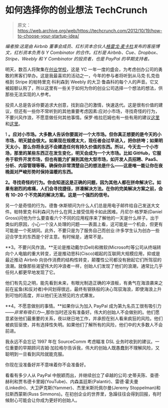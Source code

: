 # 如何选择你的创业想法 TechCrunch

> 原文：<https://web.archive.org/web/https://techcrunch.com/2012/10/19/how-to-choose-your-startup-idea/>

*编者按:这是由 Airbnb 董事会成员、红杉资本合伙人[格雷戈·麦卡杜](https://web.archive.org/web/20221124021821/http://www.crunchbase.com/person/greg-mcadoo)发布的客座博文，红杉资本负责与 Y Combinator 的合作。红杉是 Airbnb、Cue、Dropbox、Stripe、Weebly 和 Y Combinator 的投资者，也是 PayPal 的早期支持者。*

明天，数百人将聚集在[创业学校](https://web.archive.org/web/20221124021821/http://startupschool.org/)，这是 YC 一年一度的盛会，为考虑创办公司的勇敢的黑客们举办。这是我最喜欢的活动之一，今年的参与者将听到从马克·扎克伯格到 Stripe 的帕特里克·科利森到 Weebly 的大卫·鲁森科的每个人的声音。它又被超额认购了，所以这里有一些关于如何为你的创业公司选择一个想法的想法，供那些无法实现的人参考。

投资人总是告诉你要追求大创意，找到自己的激情，快速迭代。这是很有价值的建议，但还有一些你不常听到的其他重要考虑因素:应对小市场，寻找奇怪的行为，不要兴风作浪，不愿意做任何其他事情。保罗·格拉厄姆也有一些有用的建议[这里](https://web.archive.org/web/20221124021821/http://www.paulgraham.com/ideas.html)和[这里](https://web.archive.org/web/20221124021821/http://www.paulgraham.com/organic.html)。

1 **。应对小市场。大多数人告诉你要面对一个大市场。但你真正想要的是今天的小市场，明天就会很大。如果现在规模太大，现任者会过早进入，把你挤垮；如果明天太小，那么你将永远不会建造任何有持久价值的东西。所以，今天去一个小市场，那里的某些东西正在发生变化，明天会成为一个大市场。比如 GitHub，它服务于软件开发市场，但也有能力扩展到其他大型市场，如开发人员招聘、PaaS、分析、内容管理等等。确保你非常清楚自己的想法是什么——这是唯一能让你在夜晚面对严峻形势时保持温暖的东西。**

**2。寻找奇怪的行为。你会知道这是正确的问题，因为其他人都在拼命解决它。如果有剧烈的疼痛，人们会寻找捷径，拼凑解决方法。在你的完美解决方案之前，会有 10-20 个不完美的解决方案。这是一个强烈的信号。**

另一个是奇怪的行为。德鲁·休斯顿问为什么人们总是用电子邮件给自己发送大文件。帕特里克·科利森问为什么在网上接受信用卡如此困难。丹尼尔·格罗斯(Daniel Gross)问他为什么要查看六个不同的应用程序来了解他的一天是什么样子。出于类似的原因，小心一个没人处理的问题——表面上看，这可能是一个机会，但更有可能是一个死胡同。此外，不要只是为了服务自己而创业:许多学生认为创办一些迎合学生的东西是个好主意。有时候是，通常不是。

**3。不要兴风作浪。**无论是推动戴尔(Dell)和微软(Microsoft)等公司从终端转向个人电脑的重大转变，还是推动思科(Cisco)崛起的互联网大规模应用，抑或是最近推动 Airbnb 向协作消费的结构性转变，颠覆性公司都没有掀起它们所驾驭的浪潮。就像那些渴望伟大的冲浪者一样，创始人们发现了他们的浪潮，通常比几乎任何人都更早地发现了它。

他们有先见之明，能先看到未来，有眼光制造正确的冲浪板，有勇气在海浪袭来之前在鲨鱼(和反对者)中间划得很远，最终有钢铁般的决心驾驭海浪，即使海浪上升到可怕的高度，并以他们无法预见的方式爆发。

**4。不愿意做别的事情。**如果你认为加入 PayPal 成为第九名员工很有吸引力——*非常有吸引力—*,那你当时还没有准备好。伟大的创始人不会做别的。他们愿意紧张他们最重要的关系，夜以继日地工作，并承担在别人看来疯狂的风险。他们被疯狂驱使，并有选择性失明。如果他们了解所有的风险，他们中的大多数人不会前进。

我永远不会忘记 1997 年在 SourceComm 考虑瞄准 DSL 业务时收到的建议。一位重要的早期顾问吉姆·加拉格尔告诉我，伟大的创始人既愚蠢到不理解风险，又聪明到一旦看到风险就能克服。

你现在没准备好并不意味着你不会准备好。

看看有多少人从 PayPal 中脱颖而出，并继续创立了卓越的公司:史蒂夫陈、查德·赫利和贾韦德卡里姆(YouTube)、内森盖廷斯(Palantir)、雷德·霍夫曼(LinkedIn)、大卫萨克斯(Yammer)、杰里米斯托佩尔曼(Jeremy Stoppelman)和拉斯西蒙斯(Russ Simmons)。在初创企业的世界里，急躁往往会得到回报，有时候耐心可能会让你成为更好的创始人。